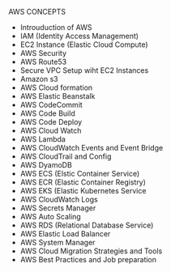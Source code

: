 AWS CONCEPTS
-  Introuduction of AWS
-  IAM (Identity Access Management)
-  EC2 Instance (Elastic Cloud Compute)
-  AWS Security
-  AWS Route53
-  Secure VPC Setup wiht EC2 Instances
-  Amazon s3
-  AWS Cloud formation
-  AWS Elastic Beanstalk
-  AWS CodeCommit
-  AWS Code Build
-  AWS Code Deploy
-  AWS Cloud Watch
-  AWS Lambda
-  AWS CloudWatch Events and Event Bridge
-  AWS CloudTrail and Config
-  AWS DyamoDB
-  AWS ECS (Elstic Container Service)
-  AWS ECR (Elastic Container Registry)
-  AWS EKS (Elastic Kubernetes Service
-  AWS CloudWatch Logs
-  AWS Secrets Manager
-  AWS Auto Scaling
-  AWS RDS (Relational Database Service)
-  AWS Elastic Load Balancer
-  AWS System Manager
-  AWS Cloud Migration Strategies and Tools
-  AWS Best Practices and Job preparation
